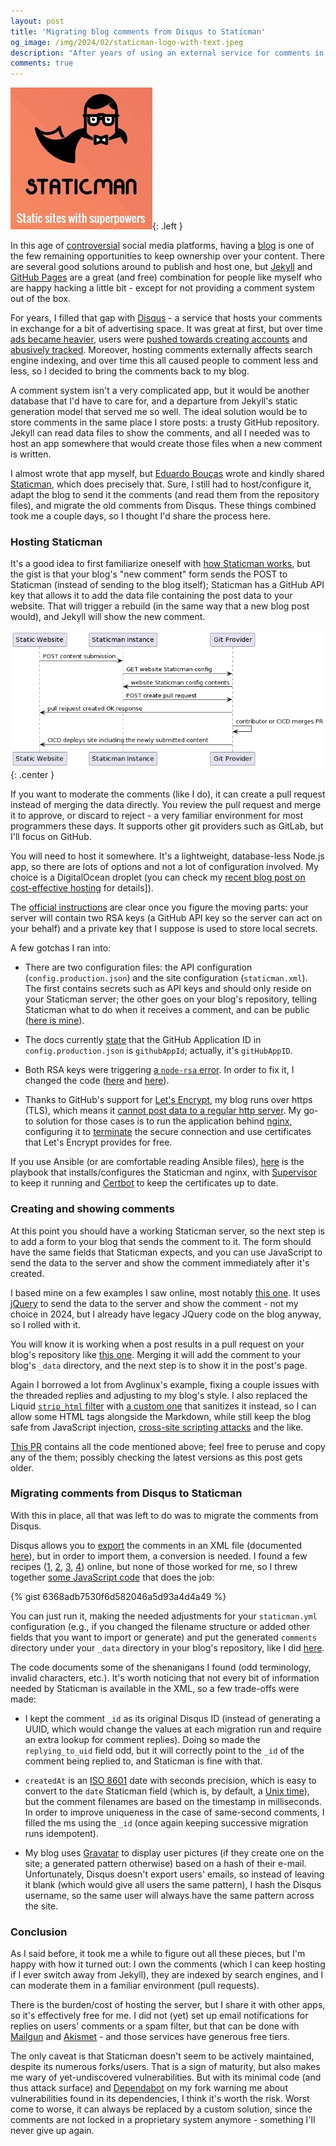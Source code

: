 ```yaml
---
layout: post
title: 'Migrating blog comments from Disqus to Staticman'
og_image: /img/2024/02/staticman-logo-with-text.jpeg
description: "After years of using an external service for comments in my blog, I can now host and publish them alongside the posts, thanks to Staticman. Here's how I did it."
comments: true
---
```



![Staticman's logo by Erlen Masson (https://www.erlen.co.uk/), reproduced under a premise of fair use - a minimalist/negative space illustration of a Clark-Kent-y head and partial torso, but wearing a Superman-style cape, the cape tied with a bowtie. Below the text "Staticman", then "Static sites with superpowers"](/img/2024/02/staticman-logo-with-text.jpeg){: .left }

In this age of [controversial](https://www.engadget.com/how-twitter-died-in-2023-and-why-x-may-not-be-far-behind-143033036.html) social media platforms, having a [blog](https://en.wikipedia.org/wiki/Blog) is one of the few remaining opportunities to keep ownership over your content. There are several good solutions around to publish and host one, but [Jekyll](https://jekyllrb.com/) and [GitHub Pages](https://pages.github.com/) are a great (and free) combination for people like myself who are happy hacking a little bit - except for not providing a comment system out of the box.

For years, I filled that gap with [Disqus](https://disqus.com/) - a service that hosts your comments in exchange for a bit of advertising space. It was great at first, but over time [ads became heavier](https://disqus.com/home/discussion/channel-discusschitchatchannel/disqus_has_too_many_ads/), users were [pushed towards creating accounts](https://disqus.com/home/discussion/channel-discussdisqus/does_disqus_allow_anonymous_commenting/) and [abusively tracked](https://techcrunch.com/2021/05/05/disqus-facing-3m-fine-in-norway-for-tracking-users-without-consent/). Moreover, hosting comments externally affects search engine indexing, and over time this all caused people to comment less and less, so I decided to bring the comments back to my blog.

A comment system isn't a very complicated app, but it would be another database that I'd have to care for, and a departure from Jekyll's static generation model that served me so well. The ideal solution would be to store comments in the same place I store posts: a trusty GitHub repository. Jekyll can read data files to show the comments, and all I needed was to host an app somewhere that would create those files when a new comment is written.

I almost wrote that app myself, but [Eduardo Bouças](https://eduardoboucas.com/about/) wrote and kindly shared [Staticman](https://staticman.net/), which does precisely that. Sure, I still had to host/configure it, adapt the blog to send it the comments (and read them from the repository files), and migrate the old comments from Disqus. These things combined took me a couple days, so I thought I'd share the process here.

<!--more-->

### Hosting Staticman

It's a good idea to first familiarize oneself with [how Staticman works](https://staticman.net/docs/), but the gist is that your blog's "new comment" form sends the POST to Staticman (instead of sending to the blog itself); Staticman has a GitHub API key that allows it to add the data file containing the post data to your website. That will trigger a rebuild (in the same way that a new blog post would), and Jekyll will show the new comment.

![A sequence diagram illustrating how the website (browser), the Staticman instance and the git provider (GitHub) interact: the browser POSTs a content submission to the Staticman, which grabs the config from GitHub, creates the pull request on it and sends back an OK response; once a merge happens, GitHub deploys the site with the newly submitted content](/img/2024/02/staticman-flow.png){: .center }

If you want to moderate the comments (like I do), it can create a pull request instead of merging the data directly. You review the pull request and merge it to approve, or discard to reject - a very familiar environment for most programmers these days. It supports other git providers such as GitLab, but I'll focus on GitHub.

You will need to host it somewhere. It's a lightweight, database-less Node.js app, so there are lots of options and not a lot of configuration involved. My choice is a DigitalOcean droplet (you can check my [recent blog post on cost-effective hosting](/archives/2023/11/budget-friendly-hosting-for-personal-projects) for details]).

The [official instructions](https://staticman.net/docs/getting-started) are clear once you figure the moving parts: your server will contain two RSA keys (a GitHub API key so the server can act on your behalf) and a private key that I suppose is used to store local secrets.

A few gotchas I ran into:

- There are two configuration files: the API configuration (`config.production.json`) and the site configuration (`staticman.xml`). The first contains secrets such as API keys and should only reside on your Staticman server; the other goes on your blog's repository, telling Staticman what to do when it receives a comment, and can be public ([here is mine](https://github.com/chesterbr/chesterbr.github.io/blob/b268fe58c6d0d1279c4c10031fa964ef2d3d19e3/staticman.yml)).

- The docs currently [state](https://staticman.net/docs/api#githubAppId) that the GitHub Application ID in `config.production.json` is `githubAppId`; actually, it's `gitHubAppID`.

- Both RSA keys were triggering [a `node-rsa` error](https://github.com/tngan/samlify/issues/452#issuecomment-1359699318). In order to fix it, I changed the code ([here](https://github.com/chesterbr/staticman/commit/bb2cc22e07fdf685751ee9d9758813af16f02f76) and [here](https://github.com/chesterbr/staticman/commit/6a52984c6273d59a7b9973fa8a11c6ff8faa77bd)).

- Thanks to GitHub's support for [Let's Encrypt](https://letsencrypt.org/), my blog runs over https (TLS), which means it [cannot post data to a regular http server](https://developer.mozilla.org/en-US/docs/Web/Security/Mixed_content). My go-to solution for those cases is to run the application behind [nginx](https://nginx.org/en/), configuring it to [terminate](https://docs.nginx.com/nginx/admin-guide/security-controls/terminating-ssl-tcp/) the secure connection and use certificates that Let's Encrypt provides for free.

If you use Ansible (or are comfortable reading Ansible files), [here](https://github.com/chesterbr/chester-ansible-configs/pull/17/files#diff-5ed24083ba879c12fe8883c7c949333838832ee538935eaa3a3217e3ba5a328f) is the playbook that installs/configures the Staticman and nginx, with [Supervisor](http://supervisord.org/) to keep it running and [Certbot](https://certbot.eff.org/) to keep the certificates up to date.

### Creating and showing comments

At this point you should have a working Staticman server, so the next step is to add a form to your blog that sends the comment to it. The form should have the same fields that Staticman expects, and you can use JavaScript to send the data to the server and show the comment immediately after it's created.

I based mine on a few examples I saw online, most notably [this one](https://github.com/avglinux/alu-test-website). It uses [jQuery](https://jquery.com/) to send the data to the server and show the comment - not my choice in 2024, but I already have legacy JQuery code on the blog anyway, so I rolled with it.

You will know it is working when a post results in a pull request on your blog's repository like [this one](https://github.com/chesterbr/chesterbr.github.io/pull/29). Merging it will add the comment to your blog's `_data` directory, and the next step is to show it in the post's page.

Again I borrowed a lot from Avglinux's example, fixing a couple issues with the threaded replies and adjusting to my blog's style. I also replaced the Liquid [`strip_html` filter](https://shopify.github.io/liquid/filters/strip_html/) with [a custom one](https://github.com/chesterbr/chesterbr.github.io/blob/main/_plugins/sanitize_html.rb) that sanitizes it instead, so I can allow some HTML tags alongside the Markdown, while still keep the blog safe from JavaScript injection, [cross-site scripting attacks](https://owasp.org/www-community/attacks/xss/) and the like.

[This PR](https://github.com/chesterbr/chesterbr.github.io/pull/72) contains all the code mentioned above; feel free to peruse and copy any of the them; possibly checking the latest versions as this post gets older.

### Migrating comments from Disqus to Staticman

With this in place, all that was left to do was to migrate the comments from Disqus.

Disqus allows you to [export](http://disqus.com/admin/discussions/export/) the comments in an XML file (documented [here](https://help.disqus.com/en/articles/1717164-comments-export)), but in order to import them, a conversion is needed. I found a few recipes ([1](https://blog.arkey.fr/2022/10/16/moving-from-disqus-to-giscus/), [2](https://asp.net-hacker.rocks/2018/11/19/github-comments.html), [3](https://gist.github.com/evert/3332e6cc73848aefe36fd9d0a30ac390), [4](https://blog.riemann.cc/2021/12/27/jekyll-import-disqus-comments-for-staticman/)) online, but none of those worked for me, so I threw together [some JavaScript code](https://gist.github.com/chesterbr/6368adb7530f6d582046a5d93a4d4a49) that does the job:

{% gist 6368adb7530f6d582046a5d93a4d4a49 %}

You can just run it, making the needed adjustments for your `staticman.yml` configuration (e.g., if you changed the filename structure or added other fields that you want to import or generate) and put the generated `comments` directory under your `_data` directory in your blog's repository, like I did [here](https://github.com/chesterbr/chesterbr.github.io/pull/69/files).

The code documents some of the shenanigans I found (odd terminology, invalid characters, etc.). It's worth noticing that not every bit of information needed by Staticman is available in the XML, so a few trade-offs were made:

- I kept the comment `_id` as its original Disqus ID (instead of generating a UUID, which would change the values at each migration run and require an extra lookup for comment replies). Doing so made the `replying_to_uid` field odd, but it will correctly point to the `_id` of the comment being replied to, and Staticman is fine with that.

- `createdAt` is an [ISO 8601](https://en.wikipedia.org/wiki/ISO_8601) date with seconds precision, which is easy to convert to the `date` Staticman field (which is, by default, a [Unix time](https://en.wikipedia.org/wiki/Unix_time)), but the comment filenames are based on the timestamp in milliseconds. In order to improve uniqueness in the case of same-second comments, I filled the ms using the `_id` (once again keeping successive migration runs idempotent).

- My blog uses [Gravatar](https://gravatar.com/) to display user pictures (if they create one on the site; a generated pattern otherwise) based on a hash of their e-mail. Unfortunately, Disqus doesn't export users' emails, so instead of leaving it blank (which would give all users the same pattern), I hash the Disqus username, so the same user will always have the same pattern across the site.

### Conclusion

As I said before, it took me a while to figure out all these pieces, but I'm happy with how it turned out: I own the comments (which I can keep hosting if I ever switch away from Jekyll), they are indexed by search engines, and I can moderate them in a familiar environment (pull requests).

There is the burden/cost of hosting the server, but I share it with other apps, so it's effectively free for me. I did not (yet) set up email notifications for replies on users' comments or a spam filter, but that can be done with [Mailgun](https://www.mailgun.com) and [Akismet](https://akismet.com/) - and those services have generous free tiers.

The only caveat is that Staticman doesn't seem to be actively maintained, despite its numerous forks/users. That is a sign of maturity, but also makes me wary of yet-undiscovered vulnerabilities. But with its minimal code (and thus attack surface) and [Dependabot](https://docs.github.com/en/code-security/getting-started/dependabot-quickstart-guide) on my fork warning me about vulnerabilities found in its dependencies, I think it's worth the risk. Worst come to worse, it can always be replaced by a custom solution, since the comments are not locked in a proprietary system anymore - something I'll never give up again.
